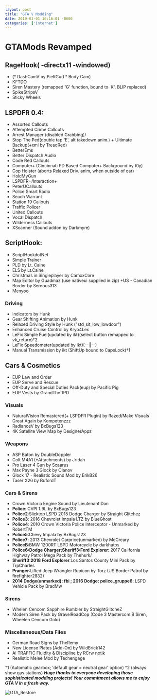 ```yaml
--- 
layout: post
title: "GTA V Modding" 
date: 2019-03-01 16:16:01 -0600 
categories: ['Internet']
--- 
```


# GTAMods Revamped

## RageHook( -directx11 -windowed)
* (* DashCamV by PieRGud * Body Cam)
* KFTDO
* Siren Mastery (remapped 'G' function, bound to 'K', BLIP replaced)
* SpikeStripsV
* Sticky Wheels

## LSPDFR 0.4:
* Assorted Callouts
* Attempted Crime Callouts
* Arrest Manager (disabled Grabbing)/
* Stop The Ped(double tap 'E', alt takedown anim.) + Ultimate Backup(+xml by TreadRed)
* BetterEms
* Better Dispatch Audio
* Code Red Callouts
* Computer+ (Cincinnati PD Based Computer+ Background by t0y)
* Cop Holster (aborts Relaxed Driv. anim, when outside of car)
* HoldMyGun
* LSPDFR+/Interaction+
* PeterUCallouts
* Police Smart Radio
* Seach Warrant
* Station 19 Callouts
* Traffic Policer
* United Callouts
* Vocal Dispatch
* Wilderness Callouts
* XScanner (Sound addon by Darkmyre)

## ScriptHook:
* ScriptHookdotNet
* Simple Trainer
* PLD by Lt. Caine
* ELS by Lt.Caine
* Christmas in Singleplayer by CamxxCore
* Map Editor by Guadmaz (use nativeui supplied in zip)
 +US - Canadian Border by Sereous313
 * Menyoo
 
### Driving
* Indicators by Hunk
* Gear Shifting Animation by Hunk
* Relaxed Driving Style by Hunk ("std_sit_low_lowdoor")
* Enhanced Cruise Control by Kryo4Lex 
* LeFix Simple Fuel(updated by ikt)(select button remapped to vk_return)†2
* LeFix Speedometer(updated by ikt)(--||--)
* Manual Transmission by ikt (ShiftUp bound to CapsLock)†1


## Cars & Cosmetics
* EUP Law and Order
* EUP Serve and Rescue
* Off-Duty and Special Duties Pack(eup) by Pacific Pig
* EUP Vests by GrandTheftPD

### Visuals
* NaturalVision Remastered(+ LSPDFR Plugin) by Razed/Make Visuals Great Again by Kompetenzzz
* RadianceV by BxBugs123
* 4K Satellite View Map by DesignerAppz


### Weapons
* ASP Baton by DoubleDoppler
* Colt M4A1 (+Attachments) by Jridah
* Pro Laser 4 Gun by Scaarus
* Max Payne 3 Glock by Olanov
* Glock 17 - Realistic Sound Mod by ErikB26
* Taser X26 by BufordT

### Cars & Sirens
* Crown Victoria Engine Sound by Lieutenant Dan
* __Police__: CVPI 1.9L by BxBugs123
* __Police2__:Slicktop LSPD 2018 Dodge Charger by Straight Glitchez
* __Police3__: 2016 Chevrolet Impala LTZ by BlueGhost
* __Police4__: 2010 Crown Victoria Police Interceptor - Unmarked by RobertTM
* __Police5__:Chevy Impala by BxBugs123
* __Police7__: 2013 Chevrolet Carprice(unmarked) by McCreary 
* __PoliceB__:BMW 1200RT LSPD Motorcycle by darkhatos
* __Police6:Dodge Charger;Sheriff3:Ford Explorer__: 2017 California Highway Patrol Mega Pack by Thehurk/
* __Sheriff3:2018 Ford Explorer__:Los Santos County Mini Pack by TrpCharles
* __Pranger__:Lifted Jeep Wrangler Rubicon by Torz 
  (US Border Patrol by  firefighter2832)
* __2014 Dodge(unmarked): fbi ; 2016 Dodge: police_gruppe6__: LSPD Vehicle Pack by BradMw

### Sirens
* Whelen Cencom Sapphire Rumbler by StraightGlitcheZ 
* Modern Siren Pack by GravelRoadCop (Code 3 Mastercom B Siren, Wheelen Cencom Gold)

### Miscellaneous/Data Files
* German Road Signs by TheRemy
* New License Plates [Add-On] by WildBrick142
* AI TRAFFIC Fluidity & Discipline by RCrw notik
* Realistic Melee Mod by Techengage

†1 (Automatic gearbox; 'default gear = neutral gear' option)
†2 (always show gas stations)
___Huge thanks to everyone developing those sophisticated modding projects! Your commitment allows me to enjoy GTA V in a fresh way.___

![GTA_Restore](https://worstaim.eu/images/clean_gta_folder_full.png)





 
